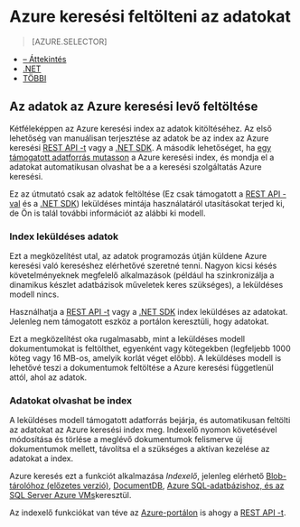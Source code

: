 <properties
    pageTitle="Adatok fel az Azure keresési |} Microsoft Azure |} A felhőben tárolt keresési szolgáltatás"
    description="Megtudhatja, hogy miként tölthet fel adatokat az Azure keresési index."
    services="search"
    documentationCenter=""
    authors="ashmaka"
    manager="jhubbard"
    editor=""
    tags=""/>

<tags
    ms.service="search"
    ms.devlang="NA"
    ms.workload="search"
    ms.topic="get-started-article"
    ms.tgt_pltfrm="na"
    ms.date="08/29/2016"
    ms.author="ashmaka"/>

# <a name="upload-data-to-azure-search"></a>Azure keresési feltölteni az adatokat
> [AZURE.SELECTOR]
- [– Áttekintés](search-what-is-data-import.md)
- [.NET](search-import-data-dotnet.md)
- [TÖBBI](search-import-data-rest-api.md)


## <a name="data-upload-models-in-azure-search"></a>Az adatok az Azure keresési levő feltöltése
Kétféleképpen az Azure keresési index az adatok kitöltéséhez. Az első lehetőség van manuálisan terjesztése az adatok be az index az Azure keresési [REST API -t](search-import-data-rest-api.md) vagy a [.NET SDK](search-import-data-dotnet.md). A második lehetőséget, ha [egy támogatott adatforrás mutasson](search-indexer-overview.md) a Azure keresési index, és mondja el a adatokat automatikusan olvashat be a a keresési szolgáltatás Azure keresési.

Ez az útmutató csak az adatok feltöltése (Ez csak támogatott a [REST API -val](search-import-data-rest-api.md) és a [.NET SDK](search-import-data-dotnet.md)) leküldéses mintája használatáról utasításokat terjed ki, de Ön is talál további információt az alábbi ki modell.

### <a name="push-data-to-an-index"></a>Index leküldéses adatok

Ezt a megközelítést utal, az adatok programozás útján küldene Azure keresési való kereséshez elérhetővé szeretné tenni. Nagyon kicsi késés követelményeknek megfelelő alkalmazások (például ha szinkronizálja a dinamikus készlet adatbázisok műveletek keres szükséges), a leküldéses modell nincs.

Használhatja a [REST API -t](https://msdn.microsoft.com/library/azure/dn798930.aspx) vagy a [.NET SDK](search-import-data-dotnet.md) index leküldéses az adatokat. Jelenleg nem támogatott eszköz a portálon keresztüli, hogy adatokat.

Ezt a megközelítést oka rugalmasabb, mint a leküldéses modell dokumentumokat is feltölthet, egyenként vagy kötegekben (legfeljebb 1000 köteg vagy 16 MB-os, amelyik korlát véget előbb). A leküldéses modell is lehetővé teszi a dokumentumok feltöltése a Azure keresési függetlenül attól, ahol az adatok.

### <a name="pull-data-into-an-index"></a>Adatokat olvashat be index

A leküldéses modell támogatott adatforrás bejárja, és automatikusan feltölti az adatokat az Azure keresési index meg. Indexelő nyomon követésével módosítása és törlése a meglévő dokumentumok felismerve új dokumentumok mellett, távolítsa el a szükséges a aktívan kezelése az adatokat a index.

Azure keresés ezt a funkciót alkalmazása *Indexelő*, jelenleg elérhető [Blob-tárolóhoz (előzetes verzió)](search-howto-indexing-azure-blob-storage.md), [DocumentDB](http://aka.ms/documentdb-search-indexer), [Azure SQL-adatbázishoz, és az SQL Server Azure VMs](search-howto-connecting-azure-sql-database-to-azure-search-using-indexers-2015-02-28.md)keresztül.

Az indexelő funkciókat van téve az [Azure-portálon](search-import-data-portal.md) is ahogy a [REST API -t](https://msdn.microsoft.com/library/azure/dn946891.aspx).
